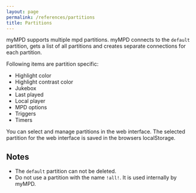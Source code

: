```yaml
---
layout: page
permalink: /references/partitions
title: Partitions
---
```


myMPD supports multiple mpd partitions. myMPD connects to the `default` partition, gets a list of all partitions and creates separate connections for each partition.

Following items are partition specific:

- Highlight color
- Highlight contrast color
- Jukebox
- Last played
- Local player
- MPD options
- Triggers
- Timers

You can select and manage partitions in the web interface. The selected partition for the web interface is saved in the browsers localStorage.

## Notes

- The `default` partition can not be deleted.
- Do not use a partition with the name `!all!`. It is used internally by myMPD.
